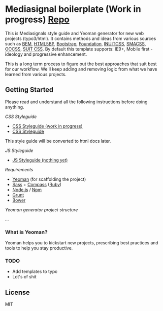 # Mediasignal boilerplate (Work in progress) [Repo](https://bitbucket.org/mediasignal/generator-msc.git)

This is Mediasignals style guide and Yeoman generator for new web projects (typo3/html). It contains methods and ideas from various sources such as [BEM](https://bem.info/), [HTML5BP](http://html5boilerplate.com/), [Bootstrap](http://getbootstrap.com), [Foundation](http://foundation.zurb.com/), [INUITCSS](https://github.com/inuitcss), [SMACSS](https://smacss.com/), [OOCSS](http://oocss.org/), [SUIT CSS](https://github.com/suitcss/suit). By default this template supports: IE9+, Mobile first -ideology and progressive enhancement.

This is a long term process to figure out the best approaches that suit best for our workflow. We'll keep adding and removing logic from what we have learned from various projects.

## Getting Started

Please read and understand all the following instructions before doing anything.

*CSS Styleguide*

* [CSS Styleguide (work in progress)](docs/CSS-styleguide.md)
* [CSS Styleguide](docs/CSS-styleguide.md)

This style guide will be converted to html docs later.

*JS Styleguide*
* [JS Styleguide (nothing yet)](docs/JS-styleguide.md)

*Requirements*

* [Yeoman](http://yeoman.io/) (for scaffolding the project)
* [Sass](http://sass-lang.com/) + [Compass](http://compass-style.org/) ([Ruby](https://www.ruby-lang.org/en/))
* [Node.js](http://nodejs.org/) / [Npm](https://www.npmjs.org/)
* [Grunt](http://gruntjs.com/)
* [Bower](http://bower.io/)

*Yeoman generator project structure*

...


### What is Yeoman?

Yeoman helps you to kickstart new projects, prescribing best practices and tools to help you stay productive.

### TODO

* Add templates to typo
* Lot's of shit
  

## License

MIT
